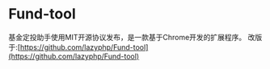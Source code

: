 # Fund-tool

基金定投助手使用MIT开源协议发布，是一款基于Chrome开发的扩展程序。
改版于:[https://github.com/lazyphp/Fund-tool](https://github.com/lazyphp/Fund-tool)

